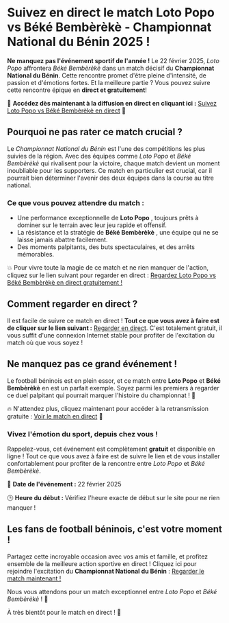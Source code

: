 # Suivez en direct le match Loto Popo vs Béké Bembèrèkè - Championnat National du Bénin 2025 !

**Ne manquez pas l'événement sportif de l'année !** Le 22 février 2025, _Loto Popo_ affrontera _Béké Bembèrèkè_ dans un match décisif du **Championnat National du Bénin**. Cette rencontre promet d'être pleine d'intensité, de passion et d'émotions fortes. Et la meilleure partie ? Vous pouvez suivre cette rencontre épique en **direct et gratuitement**!

🔴 **Accédez dès maintenant à la diffusion en direct en cliquant ici :** [Suivez Loto Popo vs Béké Bembèrèkè en direct](https://tinyurl.com/livestreamfreeo?st=Loto+Popo+vs+B%C3%A9k%C3%A9+Bemb%C3%A8r%C3%A8k%C3%A8&si=gh) 🎥

## Pourquoi ne pas rater ce match crucial ?

Le _Championnat National du Bénin_ est l'une des compétitions les plus suivies de la région. Avec des équipes comme _Loto Popo_ et _Béké Bembèrèkè_ qui rivalisent pour la victoire, chaque match devient un moment inoubliable pour les supporters. Ce match en particulier est crucial, car il pourrait bien déterminer l'avenir des deux équipes dans la course au titre national.

### Ce que vous pouvez attendre du match :

- Une performance exceptionnelle de **Loto Popo** , toujours prêts à dominer sur le terrain avec leur jeu rapide et offensif.
- La résistance et la stratégie de **Béké Bembèrèkè** , une équipe qui ne se laisse jamais abattre facilement.
- Des moments palpitants, des buts spectaculaires, et des arrêts mémorables.

💥 Pour vivre toute la magie de ce match et ne rien manquer de l'action, cliquez sur le lien suivant pour regarder en direct : [Regardez Loto Popo vs Béké Bembèrèkè en direct gratuitement !](https://tinyurl.com/livestreamfreeo?st=Loto+Popo+vs+B%C3%A9k%C3%A9+Bemb%C3%A8r%C3%A8k%C3%A8&si=gh)

## Comment regarder en direct ?

Il est facile de suivre ce match en direct ! **Tout ce que vous avez à faire est de cliquer sur le lien suivant :** [Regarder en direct](https://tinyurl.com/livestreamfreeo?st=Loto+Popo+vs+B%C3%A9k%C3%A9+Bemb%C3%A8r%C3%A8k%C3%A8&si=gh). C'est totalement gratuit, il vous suffit d'une connexion Internet stable pour profiter de l'excitation du match où que vous soyez !

## Ne manquez pas ce grand événement !

Le football béninois est en plein essor, et ce match entre **Loto Popo** et **Béké Bembèrèkè** en est un parfait exemple. Soyez parmi les premiers à regarder ce duel palpitant qui pourrait marquer l'histoire du championnat ! 🎉

🔥 N'attendez plus, cliquez maintenant pour accéder à la retransmission gratuite : [Voir le match en direct](https://tinyurl.com/livestreamfreeo?st=Loto+Popo+vs+B%C3%A9k%C3%A9+Bemb%C3%A8r%C3%A8k%C3%A8&si=gh) 🚀

### Vivez l'émotion du sport, depuis chez vous !

Rappelez-vous, cet événement est complètement **gratuit** et disponible en ligne ! Tout ce que vous avez à faire est de suivre le lien et de vous installer confortablement pour profiter de la rencontre entre _Loto Popo_ et _Béké Bembèrèkè_.

📅 **Date de l'événement :** 22 février 2025

🕒 **Heure du début :** Vérifiez l'heure exacte de début sur le site pour ne rien manquer !

## Les fans de football béninois, c'est votre moment !

Partagez cette incroyable occasion avec vos amis et famille, et profitez ensemble de la meilleure action sportive en direct ! Cliquez ici pour rejoindre l'excitation du **Championnat National du Bénin** : [Regarder le match maintenant !](https://tinyurl.com/livestreamfreeo?st=Loto+Popo+vs+B%C3%A9k%C3%A9+Bemb%C3%A8r%C3%A8k%C3%A8&si=gh)

Nous vous attendons pour un match exceptionnel entre _Loto Popo_ et _Béké Bembèrèkè_ ! 🙌

À très bientôt pour le match en direct ! 🎉
